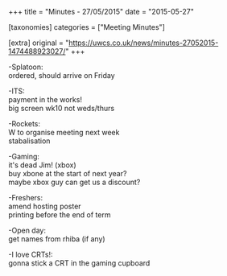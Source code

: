 +++
title = "Minutes - 27/05/2015"
date = "2015-05-27"

[taxonomies]
categories = ["Meeting Minutes"]

[extra]
original = "https://uwcs.co.uk/news/minutes-27052015-1474488923027/"
+++

\-Splatoon:  
ordered, should arrive on Friday

\-ITS:  
payment in the works\!  
big screen wk10 not weds/thurs

\-Rockets:  
W to organise meeting next week  
stabalisation

\-Gaming:  
it's dead Jim\! (xbox)  
buy xbone at the start of next year?  
maybe xbox guy can get us a discount?

\-Freshers:  
amend hosting poster  
printing before the end of term

\-Open day:  
get names from rhiba (if any)

\-I love CRTs\!:  
gonna stick a CRT in the gaming cupboard

